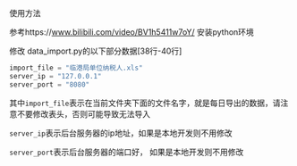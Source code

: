 使用方法

参考https://www.bilibili.com/video/BV1h5411w7oY/ 安装python环境

修改 data_import.py的以下部分数据[38行-40行]
```python
import_file = "临港局单位纳税人.xls"
server_ip = "127.0.0.1"
server_port = "8080"
```
其中```import_file```表示在当前文件夹下面的文件名字，就是每日导出的数据，请注意不要修改表头，否则可能导致无法导入

```server_ip```表示后台服务器的ip地址，如果是本地开发则不用修改

```server_port```表示后台服务器的端口好， 如果是本地开发则不用修改